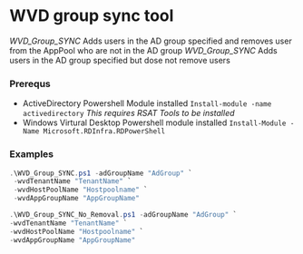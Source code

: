  # WVD group sync tool
 
_WVD_Group_SYNC_ Adds users in the AD group specified and removes user from the AppPool who are not in the AD group
 _WVD_Group_SYNC_ Adds users in the AD group specified but dose not remove users
### Prerequs 
  * ActiveDirectory Powershell Module installed `Install-module -name activedirectory`
        *This requires RSAT Tools to be installed*
  * Windows Virtural Desktop Powershell module installed `Install-Module -Name Microsoft.RDInfra.RDPowerShell`    
### Examples

```powershell
.\WVD_Group_SYNC.ps1 -adGroupName "AdGroup" `
 -wvdTenantName "TenantName" `
 -wvdHostPoolName "Hostpoolname" `
 -wvdAppGroupName "AppGroupName"
 ```
 ```powershell
.\WVD_Group_SYNC_No_Removal.ps1 -adGroupName "AdGroup" `
 -wvdTenantName "TenantName" `
 -wvdHostPoolName "Hostpoolname" `
 -wvdAppGroupName "AppGroupName"
 ```

